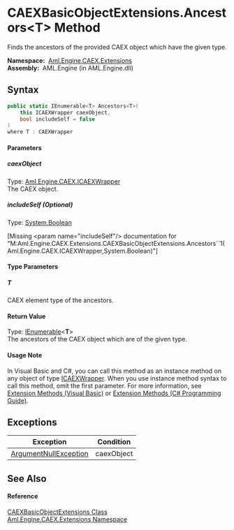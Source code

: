 CAEXBasicObjectExtensions.Ancestors&lt;T> Method
================================================
Finds the ancestors of the provided CAEX object which have the given type.

  **Namespace:**  [Aml.Engine.CAEX.Extensions][1]  
  **Assembly:**  AML.Engine (in AML.Engine.dll)

Syntax
------

```csharp
public static IEnumerable<T> Ancestors<T>(
	this ICAEXWrapper caexObject,
	bool includeSelf = false
)
where T : CAEXWrapper

```

#### Parameters

##### *caexObject*
Type: [Aml.Engine.CAEX.ICAEXWrapper][2]  
The CAEX object.

##### *includeSelf* (Optional)
Type: [System.Boolean][3]  

[Missing &lt;param name="includeSelf"/> documentation for "M:Aml.Engine.CAEX.Extensions.CAEXBasicObjectExtensions.Ancestors``1(Aml.Engine.CAEX.ICAEXWrapper,System.Boolean)"]


#### Type Parameters

##### *T*
CAEX element type of the ancestors.

#### Return Value
Type: [IEnumerable][4]&lt;**T**>  
 The ancestors of the CAEX object which are of the given type. 
#### Usage Note
In Visual Basic and C#, you can call this method as an instance method on any object of type [ICAEXWrapper][2]. When you use instance method syntax to call this method, omit the first parameter. For more information, see [Extension Methods (Visual Basic)][5] or [Extension Methods (C# Programming Guide)][6].

Exceptions
----------

Exception                  | Condition  
-------------------------- | ---------- 
[ArgumentNullException][7] | caexObject 


See Also
--------

#### Reference
[CAEXBasicObjectExtensions Class][8]  
[Aml.Engine.CAEX.Extensions Namespace][1]  

[1]: ../README.md
[2]: ../../Aml.Engine.CAEX/ICAEXWrapper/README.md
[3]: https://docs.microsoft.com/dotnet/api/system.boolean
[4]: https://docs.microsoft.com/dotnet/api/system.collections.generic.ienumerable-1
[5]: https://docs.microsoft.com/dotnet/visual-basic/programming-guide/language-features/procedures/extension-methods
[6]: https://docs.microsoft.com/dotnet/csharp/programming-guide/classes-and-structs/extension-methods
[7]: https://docs.microsoft.com/dotnet/api/system.argumentnullexception
[8]: README.md
[9]: https://www.automationml.org
[10]: ../../icons/logoShade.png